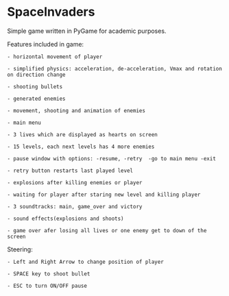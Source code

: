 # SpaceInvaders
Simple game written in PyGame for academic purposes.

Features included in game:

    - horizontal movement of player

    - simplified physics: acceleration, de-acceleration, Vmax and rotation on direction change

    - shooting bullets

    - generated enemies

    - movement, shooting and animation of enemies

    - main menu

    - 3 lives which are displayed as hearts on screen

    - 15 levels, each next levels has 4 more enemies

    - pause window with options: -resume, -retry  -go to main menu -exit

    - retry button restarts last played level

    - explosions after killing enemies or player

    - waiting for player after staring new level and killing player

    - 3 soundtracks: main, game_over and victory

    - sound effects(explosions and shoots)

    - game over afer losing all lives or one enemy get to down of the screen


Steering:

    - Left and Right Arrow to change position of player

    - SPACE key to shoot bullet

    - ESC to turn ON/OFF pause

